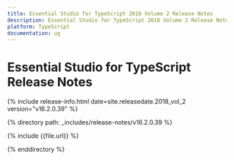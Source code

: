 ```yaml
---
title: Essential Studio for TypeScript 2018 Volume 2 Release Notes
description: Essential Studio for TypeScript 2018 Volume 2 Release Notes
platform: TypeScript
documentation: ug
---
```


# Essential Studio for TypeScript Release Notes

{% include release-info.html date=site.releasedate.2018_vol_2  version="v16.2.0.39" %} 

{% directory path: _includes/release-notes/v16.2.0.39 %}

{% include {{file.url}} %}

{% enddirectory %}